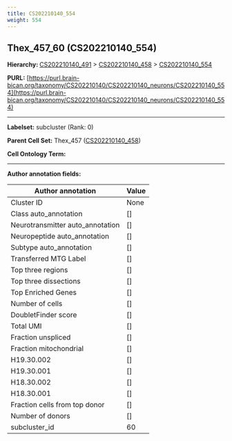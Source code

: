 ```yaml
---
title: CS202210140_554
weight: 554
---
```

## Thex_457_60 (CS202210140_554)
<b>Hierarchy: </b>
[CS202210140_491](../CS202210140_491) >
[CS202210140_458](../CS202210140_458) >
[CS202210140_554](../CS202210140_554)

**PURL:** [https://purl.brain-bican.org/taxonomy/CS202210140/CS202210140_neurons/CS202210140_554](https://purl.brain-bican.org/taxonomy/CS202210140/CS202210140_neurons/CS202210140_554)

---


**Labelset:** subcluster (Rank: 0)

**Parent Cell Set:** Thex_457 ([CS202210140_458](../CS202210140_458))



**Cell Ontology Term:** 

[MARKER GENES.]: #


---

[TRANSFERRED ANNOTATIONS.]: #


[AUTHOR ANNOTATION FIELDS.]: #


**Author annotation fields:**

| Author annotation | Value |
|-------------------|-------|
|Cluster ID|None|
|Class auto_annotation|[]|
|Neurotransmitter auto_annotation|[]|
|Neuropeptide auto_annotation|[]|
|Subtype auto_annotation|[]|
|Transferred MTG Label|[]|
|Top three regions|[]|
|Top three dissections|[]|
|Top Enriched Genes|[]|
|Number of cells|[]|
|DoubletFinder score|[]|
|Total UMI|[]|
|Fraction unspliced|[]|
|Fraction mitochondrial|[]|
|H19.30.002|[]|
|H19.30.001|[]|
|H18.30.002|[]|
|H18.30.001|[]|
|Fraction cells from top donor|[]|
|Number of donors|[]|
|subcluster_id|60|
